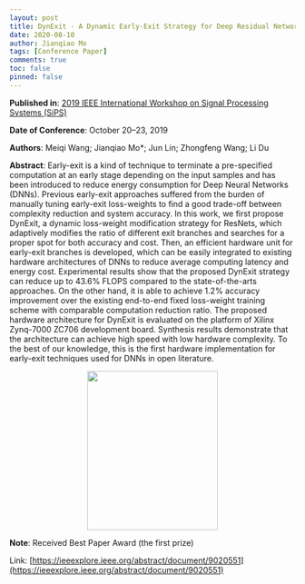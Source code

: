 ```yaml
---
layout: post
title: DynExit - A Dynamic Early-Exit Strategy for Deep Residual Networks
date: 2020-08-10
author: Jianqiao Mo
tags: [Conference Paper]
comments: true
toc: false
pinned: false
---
```

**Published in**:
<a style="font-weight:normal" href="https://signalprocessingsociety.org/blog/sips-2019-2019-ieee-international-workshop-signal-processing-systems-sips">2019 IEEE International Workshop on Signal Processing Systems (SiPS)</a>

**Date of Conference**: October 20–23, 2019

**Authors**: Meiqi Wang; Jianqiao Mo*; Jun Lin; Zhongfeng Wang; Li Du

**Abstract**:
Early-exit is a kind of technique to terminate a pre-specified computation at an 
early stage depending on the input samples and has been introduced to reduce energy 
consumption for Deep Neural Networks (DNNs). Previous early-exit approaches suffered 
from the burden of manually tuning early-exit loss-weights to find a good trade-off 
between complexity reduction and system accuracy. In this work, we first propose DynExit, 
a dynamic loss-weight modification strategy for ResNets, which adaptively modifies the 
ratio of different exit branches and searches for a proper spot for both accuracy and 
cost. Then, an efficient hardware unit for early-exit branches is developed, which 
can be easily integrated to existing hardware architectures of DNNs to reduce average 
computing latency and energy cost. Experimental results show that the proposed DynExit 
strategy can reduce up to 43.6% FLOPS compared to the state-of-the-arts approaches. On 
the other hand, it is able to achieve 1.2% accuracy improvement over the existing 
end-to-end fixed loss-weight training scheme with comparable computation reduction ratio. 
The proposed hardware architecture for DynExit is evaluated on the platform of Xilinx 
Zynq-7000 ZC706 development board. Synthesis results demonstrate that the architecture 
can achieve high speed with low hardware complexity. To the best of our knowledge, this 
is the first hardware implementation for early-exit techniques used for DNNs in open 
literature.

<div align="center">
    <img src="https://d3i71xaburhd42.cloudfront.net/b0911b52515445b689ce0d7a517dd22b1d89e675/3-Figure2-1.png" width=230 height=280  />
</div>


**Note**: Received Best Paper Award (the first prize)

Link: [https://ieeexplore.ieee.org/abstract/document/9020551](https://ieeexplore.ieee.org/abstract/document/9020551)